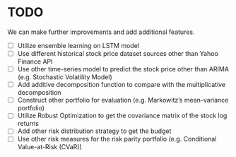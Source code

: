 # TODO
We can make further improvements and add additional features.

- [ ] Utilize ensemble learning on LSTM model
- [ ] Use different historical stock price dataset sources other than Yahoo Finance API
- [ ] Use other time-series model to predict the stock price other than ARIMA (e.g. Stochastic Volatility Model)
- [ ] Add additive decomposition function to compare with the multiplicative decomposition
- [ ] Construct other portfolio for evaluation (e.g. Markowitz’s mean-variance portfolio)
- [ ] Utilize Robust Optimization to get the covariance matrix of the stock log returns
- [ ] Add other risk distribution strategy to get the budget
- [ ] Use other risk measures for the risk parity portfolio (e.g. Conditional Value-at-Risk (CVaR))